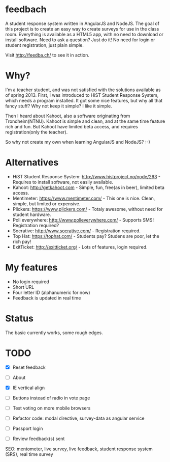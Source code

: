 feedbach
========

A student response system written in AngularJS and NodeJS. The goal of this project is to create an easy way to create surveys for use in the class room. Everything is available as a HTML5 app, with no need to download or install software. Need to ask a question? Just do it! No need for login or student registration, just plain simple.

Visit http://feedba.ch/ to see it in action.


Why?
====

I'm a teacher student, and was not satisfied with the solutions available as of spring 2013. First, I was introduced to HiST Student Response System, which needs a program installed. It got some nice features, but why all that fancy stuff? Why not keep it simple? I like it simple.

Then I heard about Kahoot, also a software originating from Trondheim(NTNU). Kahoot is simple and clean, and at the same time feature rich and fun. But Kahoot have limited beta access, and requires registration(only the teacher).

So why not create my own when learning AngularJS and NodeJS? :-)


Alternatives
============
* HiST Student Response System: http://www.histproject.no/node/263 - Requires to install software, not easily available.
* Kahoot: http://getkahoot.com - Simple, fun, free(as in beer), limited beta access.
* Mentimeter: https://www.mentimeter.com/ - This one is nice. Clean, simple, but limited or expensive.
* Plickers: https://www.plickers.com/ - Totaly awesome, without need for student hardware.
* Poll everywhere: http://www.polleverywhere.com/ - Supports SMS! Registration required?
* Socrative: http://www.socrative.com/ - Registration required.
* Top Hat: https://tophat.com/ - Students pay? Studens are poor, let the rich pay!
* ExitTicket: http://exitticket.org/ - Lots of features, login required.


My features
===========
* No login required
* Short URL
* Four letter ID (alphanumeric for now)
* Feedback is updated in real time


Status
======
The basic currently works, some rough edges.


TODO
====
- [x] Reset feedback
- [ ] About
- [x] IE vertical align
- [ ] Buttons instead of radio in vote page
- [ ] Test voting on more mobile browsers
- [ ] Refactor code: modal directive, survey-data as angular service
- [ ] Passport login
- [ ] Review feedback(s) sent


SEO: mentometer, live survey, live feedback, student response system (SRS), real time survey
